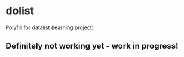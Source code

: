 # dolist
Polyfill for datalist (learning project)

## Definitely not working yet - work in progress!